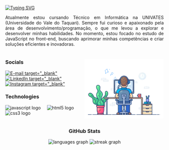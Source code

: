 [![Typing SVG](https://readme-typing-svg.herokuapp.com?font=Fira+Code&weight=700&pause=800&color=F73636&width=435&lines=Hello%2C+World!;Eu+sou+o+Erik+Augusto+%F0%9F%91%8B)](https://git.io/typing-svg)

<p align="justify">Atualmente estou cursando Técnico em Informática na UNIVATES (Universidade do Vale do Taquari). Sempre fui curioso e apaixonado pela área de desenvolvimento/programação, o que me levou a explorar e desenvolver minhas habilidades. No momento, estou focado no estudo de JavaScript no front-end, buscando aprimorar minhas competências e criar soluções eficientes e inovadoras.

#

<img align="right" alt="" height="190px" src="./src/coding-music.gif">

<h3 align="left">Socials</h3>

[![E-mail target="_blank"](https://img.shields.io/static/v1?message=Gmail&logo=gmail&label=&color=B22222&logoColor=white&labelColor=&style=for-the-badge)](mailto:erik.ahlert@universo.univates.br)
[![LinkedIn target="_blank"](https://img.shields.io/static/v1?message=LinkedIn&logo=linkedin&label=&color=B22222&logoColor=white&labelColor=&style=for-the-badge)](https://www.linkedin.com/in/erik-augusto-a7ab17273)
[![Instagram target="_blank"](https://img.shields.io/static/v1?message=Instagram&logo=instagram&label=&color=B22222&logoColor=white&labelColor=&style=for-the-badge)](https://www.instagram.com/erikkaugusto/)

<h3 align="left">Technologies</h3>

<div align="left">
  <img src="https://cdn.jsdelivr.net/gh/devicons/devicon/icons/javascript/javascript-original.svg" height="30" alt="javascript logo"  />
  <img width="12" />
  <img src="https://cdn.jsdelivr.net/gh/devicons/devicon/icons/html5/html5-original.svg" height="30" alt="html5 logo"  />
  <img width="12" />
  <img src="https://cdn.jsdelivr.net/gh/devicons/devicon/icons/css3/css3-original.svg" height="30" alt="css3 logo"  />
  <img width="12" />
</div>

#

<h3 align="center">GitHub Stats</h3>

<div align="center">
  <img src="https://github-readme-stats.vercel.app/api/top-langs?username=erikkaugusto&locale=en&hide_title=false&layout=compact&card_width=320&langs_count=5&theme=dracula&hide_border=false&order=2" height="150" alt="languages graph"  />
  <img src="https://streak-stats.demolab.com?user=erikkaugusto&locale=en&mode=daily&theme=dracula&hide_border=false&border_radius=5&order=3" height="150" alt="streak graph"  />
</div>

###


